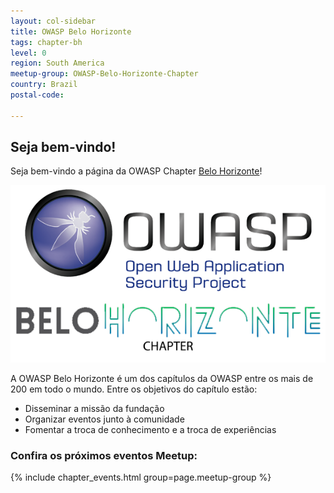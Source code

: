```yaml
---
layout: col-sidebar
title: OWASP Belo Horizonte
tags: chapter-bh
level: 0
region: South America
meetup-group: OWASP-Belo-Horizonte-Chapter
country: Brazil
postal-code: 

---
```


## Seja bem-vindo!
Seja bem-vindo a página da OWASP Chapter [Belo Horizonte](https://pt.wikipedia.org/wiki/Belo_Horizonte)!

<img src="assets/images/img_principal.jpeg" />

A OWASP Belo Horizonte é um dos capítulos da OWASP entre os mais de 200
em todo o mundo. Entre os objetivos do capítulo estão:

* Disseminar a missão da fundação
* Organizar eventos junto à comunidade
* Fomentar a troca de conhecimento e a troca de experiências

### Confira os próximos eventos Meetup:
{% include chapter_events.html group=page.meetup-group %}